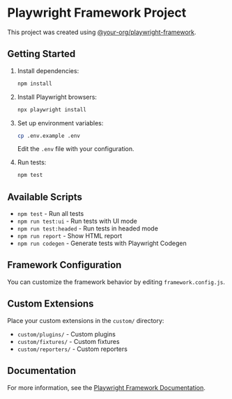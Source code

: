 # Playwright Framework Project

This project was created using [@your-org/playwright-framework](https://github.com/your-org/playwright-framework).

## Getting Started

1. Install dependencies:
   ```bash
   npm install
   ```

2. Install Playwright browsers:
   ```bash
   npx playwright install
   ```

3. Set up environment variables:
   ```bash
   cp .env.example .env
   ```
   Edit the `.env` file with your configuration.

4. Run tests:
   ```bash
   npm test
   ```

## Available Scripts

- `npm test` - Run all tests
- `npm run test:ui` - Run tests with UI mode
- `npm run test:headed` - Run tests in headed mode
- `npm run report` - Show HTML report
- `npm run codegen` - Generate tests with Playwright Codegen

## Framework Configuration

You can customize the framework behavior by editing `framework.config.js`.

## Custom Extensions

Place your custom extensions in the `custom/` directory:

- `custom/plugins/` - Custom plugins
- `custom/fixtures/` - Custom fixtures
- `custom/reporters/` - Custom reporters

## Documentation

For more information, see the [Playwright Framework Documentation](https://your-org.github.io/playwright-framework).